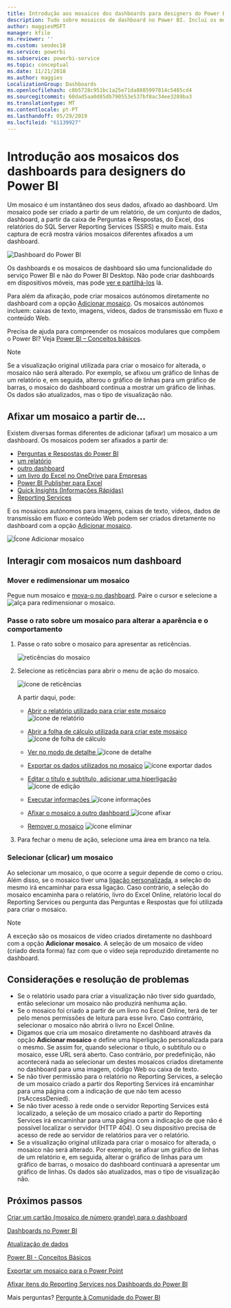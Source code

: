 ```yaml
---
title: Introdução aos mosaicos dos dashboards para designers do Power BI
description: Tudo sobre mosaicos de dashboard no Power BI. Inclui os mosaicos criados a partir dos relatórios do SQL Server Reporting Services (SSRS).
author: maggiesMSFT
manager: kfile
ms.reviewer: ''
ms.custom: seodec18
ms.service: powerbi
ms.subservice: powerbi-service
ms.topic: conceptual
ms.date: 11/21/2018
ms.author: maggies
LocalizationGroup: Dashboards
ms.openlocfilehash: c8b5728c951bc1a25e71da8885997814c5485cd4
ms.sourcegitcommit: 60dad5aa0d85db790553e537bf8ac34ee3289ba3
ms.translationtype: MT
ms.contentlocale: pt-PT
ms.lasthandoff: 05/29/2019
ms.locfileid: "61139927"
---
```

# <a name="intro-to-dashboard-tiles-for-power-bi-designers"></a>Introdução aos mosaicos dos dashboards para designers do Power BI

Um mosaico é um instantâneo dos seus dados, afixado ao dashboard. Um mosaico pode ser criado a partir de um relatório, de um conjunto de dados, dashboard, a partir da caixa de Perguntas e Respostas, do Excel, dos relatórios do SQL Server Reporting Services (SSRS) e muito mais.  Esta captura de ecrã mostra vários mosaicos diferentes afixados a um dashboard.

![Dashboard do Power BI](media/service-dashboard-tiles/power-bi-dashboard.png)

Os dashboards e os mosaicos de dashboard são uma funcionalidade do serviço Power BI e não do Power BI Desktop. Não pode criar dashboards em dispositivos móveis, mas pode [ver e partilhá-los](mobile-apps-view-dashboard.md) lá.

Para além da afixação, pode criar mosaicos autónomos diretamente no dashboard com a opção [Adicionar mosaico](service-dashboard-add-widget.md). Os mosaicos autónomos incluem: caixas de texto, imagens, vídeos, dados de transmissão em fluxo e conteúdo Web.

Precisa de ajuda para compreender os mosaicos modulares que compõem o Power BI?  Veja [Power BI – Conceitos básicos](service-basic-concepts.md).

> [!NOTE]
> Se a visualização original utilizada para criar o mosaico for alterada, o mosaico não será alterado.  Por exemplo, se afixou um gráfico de linhas de um relatório e, em seguida, alterou o gráfico de linhas para um gráfico de barras, o mosaico do dashboard continua a mostrar um gráfico de linhas. Os dados são atualizados, mas o tipo de visualização não.
> 
> 

## <a name="pin-a-tile-from"></a>Afixar um mosaico a partir de...
Existem diversas formas diferentes de adicionar (afixar) um mosaico a um dashboard. Os mosaicos podem ser afixados a partir de:

* [Perguntas e Respostas do Power BI](service-dashboard-pin-tile-from-q-and-a.md)
* [um relatório](service-dashboard-pin-tile-from-report.md)
* [outro dashboard](service-pin-tile-to-another-dashboard.md)
* [um livro do Excel no OneDrive para Empresas](service-dashboard-pin-tile-from-excel.md)
* [Power BI Publisher para Excel](publisher-for-excel.md)
* [Quick Insights (Informações Rápidas)](service-insights.md)
* [Reporting Services](https://docs.microsoft.com/sql/reporting-services/pin-reporting-services-items-to-power-bi-dashboards)

E os mosaicos autónomos para imagens, caixas de texto, vídeos, dados de transmissão em fluxo e conteúdo Web podem ser criados diretamente no dashboard com a opção [Adicionar mosaico](service-dashboard-add-widget.md).

  ![Ícone Adicionar mosaico](media/service-dashboard-tiles/add_widgetnew.png)

## <a name="interacting-with-tiles-on-a-dashboard"></a>Interagir com mosaicos num dashboard
### <a name="move-and-resize-a-tile"></a>Mover e redimensionar um mosaico
Pegue num mosaico e [mova-o no dashboard](service-dashboard-edit-tile.md). Paire o cursor e selecione a ![alça](media/service-dashboard-tiles/resize-handle.jpg) para redimensionar o mosaico.

### <a name="hover-over-a-tile-to-change-the-appearance-and-behavior"></a>Passe o rato sobre um mosaico para alterar a aparência e o comportamento
1. Passe o rato sobre o mosaico para apresentar as reticências.
   
    ![reticências do mosaico](media/service-dashboard-tiles/ellipses_new.png)
2. Selecione as reticências para abrir o menu de ação do mosaico.
   
    ![ícone de reticências](media/service-dashboard-tiles/power-bi-tile-menu.png)
   
    A partir daqui, pode:
   
   * [Abrir o relatório utilizado para criar este mosaico ](service-reports.md) ![ícone de relatório](media/service-dashboard-tiles/chart-icon.jpg)  
   
   * [Abrir a folha de cálculo utilizada para criar este mosaico ](service-reports.md) ![ícone de folha de cálculo](media/service-dashboard-tiles/power-bi-open-worksheet.png)  
     
    * [Ver no modo de detalhe ](service-focus-mode.md) ![ícone de detalhe](media/service-dashboard-tiles/fullscreen-icon.jpg)  
     * [Exportar os dados utilizados no mosaico](visuals/power-bi-visualization-export-data.md) ![ícone exportar dados](media/service-dashboard-tiles/export-icon.png)
     * [Editar o título e subtítulo, adicionar uma hiperligação](service-dashboard-edit-tile.md) ![ícone de edição](media/service-dashboard-tiles/pencil-icon.jpg)
     * [Executar informações ](service-insights.md) ![ícone informações](media/service-dashboard-tiles/power-bi-insights.png)
     * [Afixar o mosaico a outro dashboard ](service-pin-tile-to-another-dashboard.md)
       ![ícone afixar](media/service-dashboard-tiles/pin-icon.jpg)
     * [Remover o mosaico](service-dashboard-edit-tile.md)
     ![ícone eliminar](media/service-dashboard-tiles/trash-icon.png)
3. Para fechar o menu de ação, selecione uma área em branco na tela.

### <a name="select-click-a-tile"></a>Selecionar (clicar) um mosaico
Ao selecionar um mosaico, o que ocorre a seguir depende de como o criou. Além disso, se o mosaico tiver uma [ligação personalizada](service-dashboard-edit-tile.md), a seleção do mesmo irá encaminhar para essa ligação. Caso contrário, a seleção do mosaico encaminha para o relatório, livro do Excel Online, relatório local do Reporting Services ou pergunta das Perguntas e Respostas que foi utilizada para criar o mosaico.

> [!NOTE]
> A exceção são os mosaicos de vídeo criados diretamente no dashboard com a opção **Adicionar mosaico**. A seleção de um mosaico de vídeo (criado desta forma) faz com que o vídeo seja reproduzido diretamente no dashboard.   
> 
> 

## <a name="considerations-and-troubleshooting"></a>Considerações e resolução de problemas

* Se o relatório usado para criar a visualização não tiver sido guardado, então selecionar um mosaico não produzirá nenhuma ação.
* Se o mosaico foi criado a partir de um livro no Excel Online, terá de ter pelo menos permissões de leitura para esse livro. Caso contrário, selecionar o mosaico não abrirá o livro no Excel Online.
* Digamos que cria um mosaico diretamente no dashboard através da opção **Adicionar mosaico** e define uma hiperligação personalizada para o mesmo. Se assim for, quando selecionar o título, o subtítulo ou o mosaico, esse URL será aberto. Caso contrário, por predefinição, não acontecerá nada ao selecionar um destes mosaicos criados diretamente no dashboard para uma imagem, código Web ou caixa de texto.
* Se não tiver permissão para o relatório no Reporting Services, a seleção de um mosaico criado a partir dos Reporting Services irá encaminhar para uma página com a indicação de que não tem acesso (rsAccessDenied).
* Se não tiver acesso à rede onde o servidor Reporting Services está localizado, a seleção de um mosaico criado a partir do Reporting Services irá encaminhar para uma página com a indicação de que não é possível localizar o servidor (HTTP 404). O seu dispositivo precisa de acesso de rede ao servidor de relatórios para ver o relatório.
* Se a visualização original utilizada para criar o mosaico for alterada, o mosaico não será alterado.  Por exemplo, se afixar um gráfico de linhas de um relatório e, em seguida, alterar o gráfico de linhas para um gráfico de barras, o mosaico do dashboard continuará a apresentar um gráfico de linhas. Os dados são atualizados, mas o tipo de visualização não.

## <a name="next-steps"></a>Próximos passos
[Criar um cartão (mosaico de número grande) para o dashboard](power-bi-visualization-card.md)

[Dashboards no Power BI](service-dashboards.md)  

[Atualização de dados](refresh-data.md)

[Power BI - Conceitos Básicos](service-basic-concepts.md)

[Exportar um mosaico para o Power Point](http://blogs.msdn.com/b/powerbidev/archive/2015/09/28/integrating-power-bi-tiles-into-office-documents.aspx)

[Afixar itens do Reporting Services nos Dashboards do Power BI](https://msdn.microsoft.com/library/mt604784.aspx)

Mais perguntas? [Pergunte à Comunidade do Power BI](http://community.powerbi.com/)

